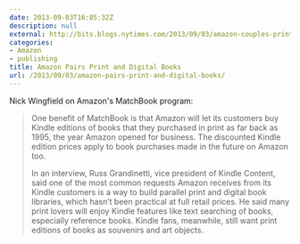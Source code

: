 ```yaml
---
date: 2013-09-03T16:05:32Z
description: null
external: http://bits.blogs.nytimes.com/2013/09/03/amazon-couples-print-digital-books-with-new-program/?_r=0
categories:
- Amazon
- publishing
title: Amazon Pairs Print and Digital Books
url: /2013/09/03/amazon-pairs-print-and-digital-books/
---
```


Nick Wingfield on Amazon's MatchBook program:

> One benefit of MatchBook is that Amazon will let its customers buy Kindle editions of books that they purchased in print as far back as 1995, the year Amazon opened for business. The discounted Kindle edition prices apply to book purchases made in the future on Amazon too.
> 
> In an interview, Russ Grandinetti, vice president of Kindle Content, said one of the most common requests Amazon receives from its Kindle customers is a way to build parallel print and digital book libraries, which hasn’t been practical at full retail prices. He said many print lovers will enjoy Kindle features like text searching of books, especially reference books. Kindle fans, meanwhile, still want print editions of books as souvenirs and art objects.
